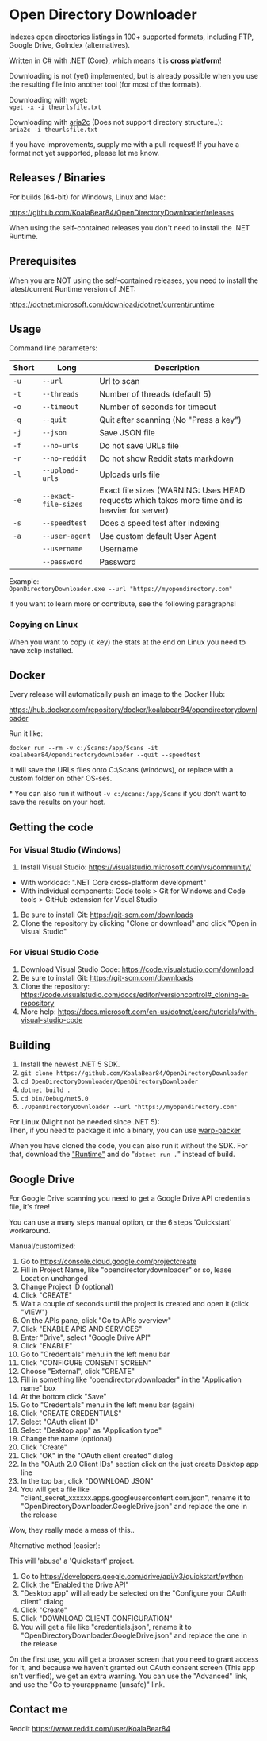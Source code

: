 # Open Directory Downloader

Indexes open directories listings in 100+ supported formats, including FTP, Google Drive, GoIndex (alternatives).

Written in C# with .NET (Core), which means it is **cross platform**!

Downloading is not (yet) implemented, but is already possible when you use the resulting file into another tool (for most of the formats).

Downloading with wget:  
`wget -x -i theurlsfile.txt`

Downloading with [aria2c](https://aria2.github.io/) (Does not support directory structure..):  
`aria2c -i theurlsfile.txt`

If you have improvements, supply me with a pull request! If you have a format not yet supported, please let me know.

## Releases / Binaries

For builds (64-bit) for Windows, Linux and Mac:

https://github.com/KoalaBear84/OpenDirectoryDownloader/releases

When using the self-contained releases you don't need to install the .NET Runtime.

## Prerequisites

When you are NOT using the self-contained releases, you need to install the latest/current Runtime version of .NET:

https://dotnet.microsoft.com/download/dotnet/current/runtime

## Usage

Command line parameters:

| Short | Long | Description |
| --- | --- | --- |
| `-u` | `--url` | Url to scan |
| `-t` | `--threads` | Number of threads (default 5) |
| `-o` | `--timeout` | Number of seconds for timeout |
| `-q` | `--quit` | Quit after scanning (No "Press a key") |
| `-j` | `--json` | Save JSON file |
| `-f` | `--no-urls` | Do not save URLs file |
| `-r` | `--no-reddit` | Do not show Reddit stats markdown |
| `-l` | `--upload-urls` | Uploads urls file |
| `-e` | `--exact-file-sizes` | Exact file sizes (WARNING: Uses HEAD requests which takes more time and is heavier for server) |
| `-s` | `--speedtest` | Does a speed test after indexing |
| `-a` | `--user-agent` | Use custom default User Agent |
|   | `--username` | Username |
|   | `--password` | Password |

Example:  
`OpenDirectoryDownloader.exe --url "https://myopendirectory.com"`

If you want to learn more or contribute, see the following paragraphs!

### Copying on Linux

When you want to copy (`C` key) the stats at the end on Linux you need to have xclip installed.

## Docker

Every release will automatically push an image to the Docker Hub:

https://hub.docker.com/repository/docker/koalabear84/opendirectorydownloader

Run it like:

`docker run --rm -v c:/Scans:/app/Scans -it koalabear84/opendirectorydownloader --quit --speedtest`

It will save the URLs files onto C:\\Scans (windows), or replace with a custom folder on other OS-ses.

\* You can also run it without `-v c:/scans:/app/Scans` if you don't want to save the results on your host.

## Getting the code

### For Visual Studio (Windows)

1.  Install Visual Studio: https://visualstudio.microsoft.com/vs/community/

*   With workload: ".NET Core cross-platform development"
*   With individual components: Code tools > Git for Windows and Code tools > GitHub extension for Visual Studio

1.  Be sure to install Git: https://git-scm.com/downloads
2.  Clone the repository by clicking "Clone or download" and click "Open in Visual Studio"

### For Visual Studio Code

1.  Download Visual Studio Code: https://code.visualstudio.com/download
2.  Be sure to install Git: https://git-scm.com/downloads
3.  Clone the repository: https://code.visualstudio.com/docs/editor/versioncontrol#_cloning-a-repository
4.  More help: https://docs.microsoft.com/en-us/dotnet/core/tutorials/with-visual-studio-code

## Building

1.  Install the newest .NET 5 SDK.
2.  `git clone https://github.com/KoalaBear84/OpenDirectoryDownloader`
3.  `cd OpenDirectoryDownloader/OpenDirectoryDownloader`
4.  `dotnet build .`
5.  `cd bin/Debug/net5.0`
6.  `./OpenDirectoryDownloader --url "https://myopendirectory.com"`

For Linux (Might not be needed since .NET 5):  
Then, if you need to package it into a binary, you can use [warp-packer](https://github.com/dgiagio/warp#quickstart-with-net-core)

When you have cloned the code, you can also run it without the SDK. For that, download the ["Runtime"](https://dotnet.microsoft.com/download) and do "`dotnet run .`" instead of build.

## Google Drive

For Google Drive scanning you need to get a Google Drive API credentials file, it's free!

You can use a many steps manual option, or the 6 steps 'Quickstart' workaround.

Manual/customized:

1.  Go to https://console.cloud.google.com/projectcreate
2.  Fill in Project Name, like "opendirectorydownloader" or so, lease Location unchanged
3.  Change Project ID (optional)
4.  Click "CREATE"
5.  Wait a couple of seconds until the project is created and open it (click "VIEW")
6.  On the APIs pane, click "Go to APIs overview"
7.  Click "ENABLE APIS AND SERVICES"
8.  Enter "Drive", select "Google Drive API"
9.  Click "ENABLE"
10.  Go to "Credentials" menu in the left menu bar
11.  Click "CONFIGURE CONSENT SCREEN"
12.  Choose "External", click "CREATE"
13.  Fill in something like "opendirectorydownloader" in the "Application name" box
14.  At the bottom click "Save"
15.  Go to "Credentials" menu in the left menu bar (again)
16.  Click "CREATE CREDENTIALS"
17.  Select "OAuth client ID"
18.  Select "Desktop app" as "Application type"
19.  Change the name (optional)
20.  Click "Create"
21.  Click "OK" in the "OAuth client created" dialog
22.  In the "OAuth 2.0 Client IDs" section click on the just create Desktop app line
23.  In the top bar, click "DOWNLOAD JSON"
24.  You will get a file like "client\_secret\_xxxxxx.apps.googleusercontent.com.json", rename it to "OpenDirectoryDownloader.GoogleDrive.json" and replace the one in the release

Wow, they really made a mess of this..

Alternative method (easier):

This will 'abuse' a 'Quickstart' project.

1.  Go to https://developers.google.com/drive/api/v3/quickstart/python
2.  Click the "Enabled the Drive API"
3.  "Desktop app" will already be selected on the "Configure your OAuth client" dialog
4.  Click "Create"
5.  Click "DOWNLOAD CLIENT CONFIGURATION"
6.  You will get a file like "credentials.json", rename it to "OpenDirectoryDownloader.GoogleDrive.json" and replace the one in the release

On the first use, you will get a browser screen that you need to grant access for it, and because we haven't granted out OAuth consent screen (This app isn't verified), we get an extra warning. You can use the "Advanced" link, and use the "Go to yourappname (unsafe)" link.

## Contact me

Reddit https://www.reddit.com/user/KoalaBear84
